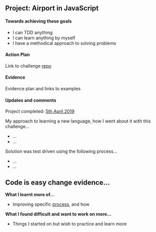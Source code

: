 ## Project: Airport in JavaScript

#### Towards achieving these goals

- I can TDD anything
- I can learn anything by myself
- I have a methodical approach to solving problems


#### Action Plan

Link to challenge [repo](https://github.com/mattTea/airport-js)


#### Evidence

Evidence plan and links to examples


#### Updates and comments

Project completed: [5th April 2019](https://github.com/mattTea/airport-js)

My approach to learning a new language, how I went about it with this challenge...
- ...
- ...

Solution was test driven using the following process...
- ...
- ...

Code is easy change evidence...
- 


**What I learnt more of...**

- Improving specific [process](), and how


**What I found difficult and want to work on more...**

- Things I started on but wish to practice and learn more
